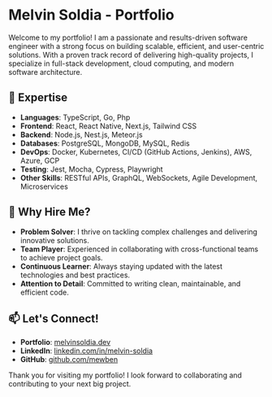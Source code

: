 # Melvin Soldia - Portfolio

Welcome to my portfolio! I am a passionate and results-driven software engineer with a strong focus on building scalable, efficient, and user-centric solutions. With a proven track record of delivering high-quality projects, I specialize in full-stack development, cloud computing, and modern software architecture.

## 🚀 Expertise

- **Languages**: TypeScript, Go, Php
- **Frontend**: React, React Native, Next.js, Tailwind CSS
- **Backend**: Node.js, Nest.js, Meteor.js
- **Databases**: PostgreSQL, MongoDB, MySQL, Redis
- **DevOps**: Docker, Kubernetes, CI/CD (GitHub Actions, Jenkins), AWS, Azure, GCP
- **Testing**: Jest, Mocha, Cypress, Playwright
- **Other Skills**: RESTful APIs, GraphQL, WebSockets, Agile Development, Microservices

## 🌟 Why Hire Me?

- **Problem Solver**: I thrive on tackling complex challenges and delivering innovative solutions.
- **Team Player**: Experienced in collaborating with cross-functional teams to achieve project goals.
- **Continuous Learner**: Always staying updated with the latest technologies and best practices.
- **Attention to Detail**: Committed to writing clean, maintainable, and efficient code.

## 📫 Let's Connect!

- **Portfolio**: [melvinsoldia.dev](https://melvinsoldia.dev)
- **LinkedIn**: [linkedin.com/in/melvin-soldia](https://linkedin.com/in/melvin-soldia)
- **GitHub**: [github.com/mewben](https://github.com/mewben)

Thank you for visiting my portfolio! I look forward to collaborating and contributing to your next big project.

